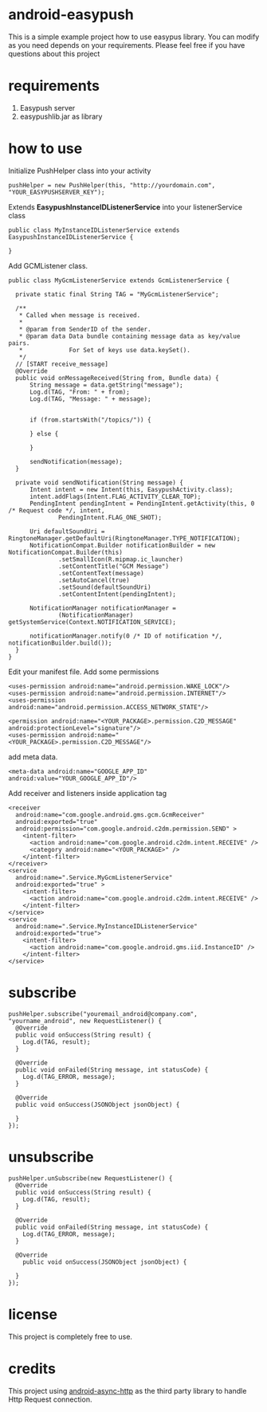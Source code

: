 # android-easypush
  This is a simple example project how to use easypus library. You can modify as you need depends on your requirements. Please feel free if you have questions about this project
  
# requirements
  1. Easypush server
  2. easypushlib.jar as library

# how to use
  Initialize PushHelper class into your activity
  
  ```
  pushHelper = new PushHelper(this, "http://yourdomain.com", "YOUR_EASYPUSHSERVER_KEY");
  ```
  
  Extends **EasypushInstanceIDListenerService** into your listenerService class
  
  ```
  public class MyInstanceIDListenerService extends EasypushInstanceIDListenerService {

  }
  ```
  
  Add GCMListener class.
  
  ```
  public class MyGcmListenerService extends GcmListenerService {

    private static final String TAG = "MyGcmListenerService";

    /**
     * Called when message is received.
     *
     * @param from SenderID of the sender.
     * @param data Data bundle containing message data as key/value pairs.
     *             For Set of keys use data.keySet().
     */
    // [START receive_message]
    @Override
    public void onMessageReceived(String from, Bundle data) {
        String message = data.getString("message");
        Log.d(TAG, "From: " + from);
        Log.d(TAG, "Message: " + message);


        if (from.startsWith("/topics/")) {

        } else {

        }

        sendNotification(message);
    }

    private void sendNotification(String message) {
        Intent intent = new Intent(this, EasypushActivity.class);
        intent.addFlags(Intent.FLAG_ACTIVITY_CLEAR_TOP);
        PendingIntent pendingIntent = PendingIntent.getActivity(this, 0 /* Request code */, intent,
                PendingIntent.FLAG_ONE_SHOT);

        Uri defaultSoundUri = RingtoneManager.getDefaultUri(RingtoneManager.TYPE_NOTIFICATION);
        NotificationCompat.Builder notificationBuilder = new NotificationCompat.Builder(this)
                .setSmallIcon(R.mipmap.ic_launcher)
                .setContentTitle("GCM Message")
                .setContentText(message)
                .setAutoCancel(true)
                .setSound(defaultSoundUri)
                .setContentIntent(pendingIntent);

        NotificationManager notificationManager =
                (NotificationManager) getSystemService(Context.NOTIFICATION_SERVICE);

        notificationManager.notify(0 /* ID of notification */, notificationBuilder.build());
    }
  }
  ```
  
  Edit your manifest file. Add some permissions
  
  ```
  <uses-permission android:name="android.permission.WAKE_LOCK"/>
  <uses-permission android:name="android.permission.INTERNET"/>
  <uses-permission android:name="android.permission.ACCESS_NETWORK_STATE"/>

  <permission android:name="<YOUR_PACKAGE>.permission.C2D_MESSAGE" android:protectionLevel="signature"/>
  <uses-permission android:name="<YOUR_PACKAGE>.permission.C2D_MESSAGE"/>
  ```
  
  add meta data. 
  
  ```
  <meta-data android:name="GOOGLE_APP_ID" android:value="YOUR_GOOGLE_APP_ID"/>
  ```
  
  Add receiver and listeners inside application tag
  
  ```
  <receiver
    android:name="com.google.android.gms.gcm.GcmReceiver"
    android:exported="true"
    android:permission="com.google.android.c2dm.permission.SEND" >
      <intent-filter>
        <action android:name="com.google.android.c2dm.intent.RECEIVE" />
        <category android:name="<YOUR_PACKAGE>" />
      </intent-filter>
  </receiver>
  <service
    android:name=".Service.MyGcmListenerService"
    android:exported="true" >
      <intent-filter>
        <action android:name="com.google.android.c2dm.intent.RECEIVE" />
      </intent-filter>
  </service>
  <service
    android:name=".Service.MyInstanceIDListenerService"
    android:exported="true">
      <intent-filter>
        <action android:name="com.google.android.gms.iid.InstanceID" />
      </intent-filter>
  </service>
  ```
  
# subscribe

  ```
  pushHelper.subscribe("youremail_android@company.com", "yourname_android", new RequestListener() {
    @Override
    public void onSuccess(String result) {
      Log.d(TAG, result);
    }

    @Override
    public void onFailed(String message, int statusCode) {
      Log.d(TAG_ERROR, message);
    }

    @Override
    public void onSuccess(JSONObject jsonObject) {

    }
  });
  ```

# unsubscribe

  ```
  pushHelper.unSubscribe(new RequestListener() {
    @Override
    public void onSuccess(String result) {
      Log.d(TAG, result);
    }

    @Override
    public void onFailed(String message, int statusCode) {
      Log.d(TAG_ERROR, message);
    }

    @Override
      public void onSuccess(JSONObject jsonObject) {

    }
  });
  ```

# license
  This project is completely free to use.

# credits
  This project using [android-async-http](http://loopj.com/android-async-http/ "android-async-http") as the third party library to handle Http Request connection.
